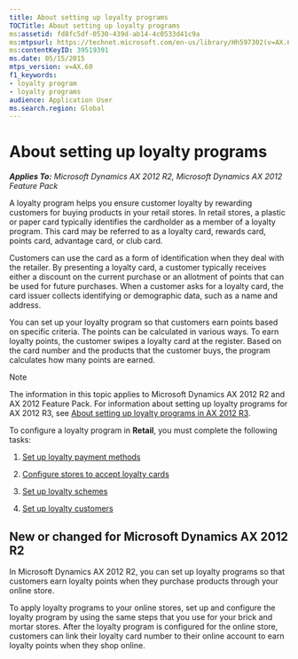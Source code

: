 ```yaml
---
title: About setting up loyalty programs
TOCTitle: About setting up loyalty programs
ms:assetid: fd8fc5df-0530-439d-ab14-4c0533d41c9a
ms:mtpsurl: https://technet.microsoft.com/en-us/library/Hh597302(v=AX.60)
ms:contentKeyID: 39519391
ms.date: 05/15/2015
mtps_version: v=AX.60
f1_keywords:
- loyalty program
- loyalty programs
audience: Application User
ms.search.region: Global
---
```


# About setting up loyalty programs 


_**Applies To:** Microsoft Dynamics AX 2012 R2, Microsoft Dynamics AX 2012 Feature Pack_

A loyalty program helps you ensure customer loyalty by rewarding customers for buying products in your retail stores. In retail stores, a plastic or paper card typically identifies the cardholder as a member of a loyalty program. This card may be referred to as a loyalty card, rewards card, points card, advantage card, or club card.

Customers can use the card as a form of identification when they deal with the retailer. By presenting a loyalty card, a customer typically receives either a discount on the current purchase or an allotment of points that can be used for future purchases. When a customer asks for a loyalty card, the card issuer collects identifying or demographic data, such as a name and address.

You can set up your loyalty program so that customers earn points based on specific criteria. The points can be calculated in various ways. To earn loyalty points, the customer swipes a loyalty card at the register. Based on the card number and the products that the customer buys, the program calculates how many points are earned.


> [!NOTE]
> <P>The information in this topic applies to Microsoft Dynamics AX 2012 R2 and AX 2012 Feature Pack. For information about setting up loyalty programs for AX 2012 R3, see <A href="about-setting-up-loyalty-programs-in-ax-2012-r3.md">About setting up loyalty programs in AX 2012 R3</A>.</P>



To configure a loyalty program in **Retail**, you must complete the following tasks:

1.  [Set up loyalty payment methods](set-up-loyalty-payment-methods.md)

2.  [Configure stores to accept loyalty cards](configure-stores-to-accept-loyalty-cards.md)

3.  [Set up loyalty schemes](set-up-loyalty-schemes.md)

4.  [Set up loyalty customers](set-up-loyalty-customers.md)

## New or changed for Microsoft Dynamics AX 2012 R2

In Microsoft Dynamics AX 2012 R2, you can set up loyalty programs so that customers earn loyalty points when they purchase products through your online store.

To apply loyalty programs to your online stores, set up and configure the loyalty program by using the same steps that you use for your brick and mortar stores. After the loyalty program is configured for the online store, customers can link their loyalty card number to their online account to earn loyalty points when they shop online.

  


